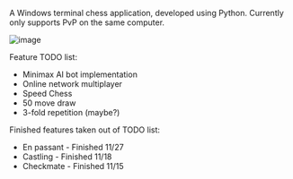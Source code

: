 A Windows terminal chess application, developed using Python.
Currently only supports PvP on the same computer.

![image](https://github.com/user-attachments/assets/0bc4f2f3-ae5c-4faa-b624-97cb213f8c87)

Feature TODO list:
* Minimax AI bot implementation
* Online network multiplayer
* Speed Chess
* 50 move draw
* 3-fold repetition (maybe?)

Finished features taken out of TODO list:
* En passant - Finished 11/27
* Castling - Finished 11/18
* Checkmate - Finished 11/15
